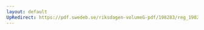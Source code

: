 ```yaml
---
layout: default
UpRedirect: https://pdf.swedeb.se/riksdagen-volumeG-pdf/198283/reg_198283__reg_03/reg_198283__reg_03_0062.pdf
---
```

